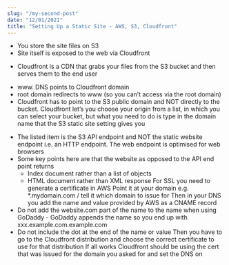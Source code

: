 ```yaml
---
slug: "/my-second-post"
date: "12/01/2021"
title: "Setting Up a Static Site - AWS, S3, Cloudfront"
---
```


- You store the site files on S3
- Site itself is exposed to the web via Cloudfront
*  Cloudfront is a CDN that grabs your files from the S3 bucket and then serves them to the end user
- www. DNS points to Cloudfront domain
- root domain redirects to www (so you can’t access via the root domain)
- Cloudfront has to point to the S3 public domain and NOT directly to the bucket. Cloudfront let’s you choose your origin from a list, in which you can select your bucket, but what you need to do is type in the domain name that the S3 static site setting gives you
* The listed item is the S3 API endpoint and NOT the static website endpoint i.e. an HTTP endpoint. The web endpoint is optimised for web browsers
* Some key points here are that the website as opposed to the API end point returns
    * Index document rather than a list of objects
    * HTML document rather than XML response
For SSL you need to generate a certificate in AWS
Point it at your domain e.g. *.mydomain.com / tell it which domain to issue for
Then in your DNS you add the name and value provided by AWS as a CNAME record
* Do not add the website.com part of the name to the name when using GoDaddy - GoDaddy appends the name so you end up with xxx.example.com.example.com
* Do not include the dot at the end of the name or value
Then you have to go to the Cloudfront distribution and choose the correct certificate to use for that distribution
If all works Cloudfront should be using the cert that was issued for the domain you asked for and set the DNS on    
